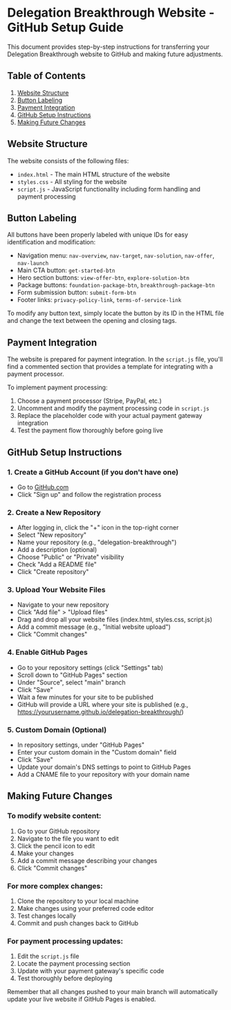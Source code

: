# Delegation Breakthrough Website - GitHub Setup Guide

This document provides step-by-step instructions for transferring your Delegation Breakthrough website to GitHub and making future adjustments.

## Table of Contents
1. [Website Structure](#website-structure)
2. [Button Labeling](#button-labeling)
3. [Payment Integration](#payment-integration)
4. [GitHub Setup Instructions](#github-setup-instructions)
5. [Making Future Changes](#making-future-changes)

## Website Structure

The website consists of the following files:
- `index.html` - The main HTML structure of the website
- `styles.css` - All styling for the website
- `script.js` - JavaScript functionality including form handling and payment processing

## Button Labeling

All buttons have been properly labeled with unique IDs for easy identification and modification:

- Navigation menu: `nav-overview`, `nav-target`, `nav-solution`, `nav-offer`, `nav-launch`
- Main CTA button: `get-started-btn`
- Hero section buttons: `view-offer-btn`, `explore-solution-btn`
- Package buttons: `foundation-package-btn`, `breakthrough-package-btn`
- Form submission button: `submit-form-btn`
- Footer links: `privacy-policy-link`, `terms-of-service-link`

To modify any button text, simply locate the button by its ID in the HTML file and change the text between the opening and closing tags.

## Payment Integration

The website is prepared for payment integration. In the `script.js` file, you'll find a commented section that provides a template for integrating with a payment processor.

To implement payment processing:
1. Choose a payment processor (Stripe, PayPal, etc.)
2. Uncomment and modify the payment processing code in `script.js`
3. Replace the placeholder code with your actual payment gateway integration
4. Test the payment flow thoroughly before going live

## GitHub Setup Instructions

### 1. Create a GitHub Account (if you don't have one)
- Go to [GitHub.com](https://github.com)
- Click "Sign up" and follow the registration process

### 2. Create a New Repository
- After logging in, click the "+" icon in the top-right corner
- Select "New repository"
- Name your repository (e.g., "delegation-breakthrough")
- Add a description (optional)
- Choose "Public" or "Private" visibility
- Check "Add a README file"
- Click "Create repository"

### 3. Upload Your Website Files
- Navigate to your new repository
- Click "Add file" > "Upload files"
- Drag and drop all your website files (index.html, styles.css, script.js)
- Add a commit message (e.g., "Initial website upload")
- Click "Commit changes"

### 4. Enable GitHub Pages
- Go to your repository settings (click "Settings" tab)
- Scroll down to "GitHub Pages" section
- Under "Source", select "main" branch
- Click "Save"
- Wait a few minutes for your site to be published
- GitHub will provide a URL where your site is published (e.g., https://yourusername.github.io/delegation-breakthrough/)

### 5. Custom Domain (Optional)
- In repository settings, under "GitHub Pages"
- Enter your custom domain in the "Custom domain" field
- Click "Save"
- Update your domain's DNS settings to point to GitHub Pages
- Add a CNAME file to your repository with your domain name

## Making Future Changes

### To modify website content:
1. Go to your GitHub repository
2. Navigate to the file you want to edit
3. Click the pencil icon to edit
4. Make your changes
5. Add a commit message describing your changes
6. Click "Commit changes"

### For more complex changes:
1. Clone the repository to your local machine
2. Make changes using your preferred code editor
3. Test changes locally
4. Commit and push changes back to GitHub

### For payment processing updates:
1. Edit the `script.js` file
2. Locate the payment processing section
3. Update with your payment gateway's specific code
4. Test thoroughly before deploying

Remember that all changes pushed to your main branch will automatically update your live website if GitHub Pages is enabled.
